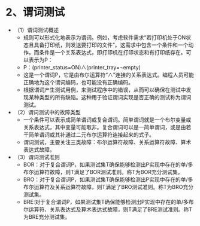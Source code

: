 # 2、谓词测试



- （1）谓词测试概述
  - 规则可以形式化地表示为谓词。例如，考虑软件需求“若打印机处于ON状态且具备打印纸，则发送要打印的文件”。这需求中包含一个条件和一个动作。而条件是一个关系表达式，即打印机在打印状态和有打印纸存在。可以表示为P：
  - P：(printer_status=ON)∧(printer_tray=¬empty)
  - 这是一个谓词P，它是由布尔运算符“∧”连接的关系表达式。编程人员可能正确地为这个谓词编码，也可能没有正确编码。
  - 根据谓词产生测试用例，来测试程序中的错误，从而可以确保在测试中发现某种类型的所有缺陷。这种用于验证谓词实现是否正确的测试称为谓词测试。
- （2）谓词测试中的故障类型
  - 一个条件可以表示成简单谓词或复合谓词。简单谓词就是一个布尔变量或关系表达式，其中变量可能取非。复合谓词可以是一简单谓词，或是由若干简单谓词或其补通过二元布尔运算符连接起来的式子。
  - 谓词测试，主要关注三类故障：布尔运算符故障、关系运算符故障、算术表达式故障。
- （3）谓词测试准则
  - BOR：对于复合谓词P，如果测试集T确保能够检测出P实现中存在的单/多布尔运算符故障，则T满足了BOR测试准则。称T为BOR充分测试集。
  - BRO：对于复合谓词P，如果测试集T确保能够检测出P实现中存在的单/多布尔运算符及关系运算符故障，则T满足了BRO测试准则。称T为BRO充分测试集。
  - BRE:对于复合谓词P，如果测试集T确保能够检测出P实现中存在的单/多布尔运算符、关系表达式及算术表达式故障，则T满足了BRE测试准则。称T为BRE充分测试集。

